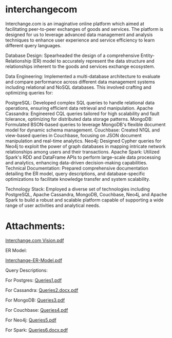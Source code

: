 # interchangecom

Interchange.com is an imaginative online platform which aimed at facilitating peer-to-peer exchanges of goods and services. The platform is designed for us to leverage advanced data management and analysis techniques to enhance user experience and service efficiency to learn different query languages.

Database Design: Spearheaded the design of a comprehensive Entity-Relationship (ER) model to accurately represent the data structure and relationships inherent to the goods and services exchange ecosystem.

Data Engineering: Implemented a multi-database architecture to evaluate and compare performance across different data management systems including relational and NoSQL databases. This involved crafting and optimizing queries for:

PostgreSQL: Developed complex SQL queries to handle relational data operations, ensuring efficient data retrieval and manipulation.
Apache Cassandra: Engineered CQL queries tailored for high scalability and fault tolerance, optimizing for distributed data storage patterns.
MongoDB: Formulated BSON-based queries to leverage MongoDB's flexible document model for dynamic schema management.
Couchbase: Created N1QL and view-based queries in Couchbase, focusing on JSON document manipulation and real-time analytics.
Neo4j: Designed Cypher queries for Neo4j to exploit the power of graph databases in mapping intricate network relationships among users and their transactions.
Apache Spark: Utilized Spark's RDD and DataFrame APIs to perform large-scale data processing and analytics, enhancing data-driven decision-making capabilities.
Technical Documentation: Prepared comprehensive documentation detailing the ER model, query descriptions, and database-specific optimizations to facilitate knowledge transfer and system scalability.

Technology Stack: Employed a diverse set of technologies including PostgreSQL, Apache Cassandra, MongoDB, Couchbase, Neo4j, and Apache Spark to build a robust and scalable platform capable of supporting a wide range of user activities and analytical needs.

# Attachments:
[Interchange.com Vision.pdf](https://github.com/cememirsenyurt/interchangecomPostgres/files/12811986/Interchange.com.Vision.pdf)

ER Model:

[Interchange-ER-Model.pdf](https://github.com/cememirsenyurt/interchangecomPostgres/files/12811988/Interchange-ER-Model.pdf)

Query Descriptions:

For Postgres:
[Queries1.pdf](https://github.com/cememirsenyurt/interchangecom/files/12812313/Queries1.pdf)

For Cassandra:
[Queries2.docx.pdf](https://github.com/cememirsenyurt/interchangecom/files/12812315/Queries2.docx.pdf)

For MongoDB:
[Queries3.pdf](https://github.com/cememirsenyurt/interchangecom/files/12812319/Queries3.pdf)

For Couchbase:
[Queries4.pdf](https://github.com/cememirsenyurt/interchangecom/files/12812332/Queries4.pdf)

For Neo4j: 
[Queries5.pdf](https://github.com/cememirsenyurt/interchangecom/files/12812399/Queries5.pdf)

For Spark:
[Queries6.docx.pdf](https://github.com/cememirsenyurt/interchangecom/files/12812440/Queries6.docx.pdf)
